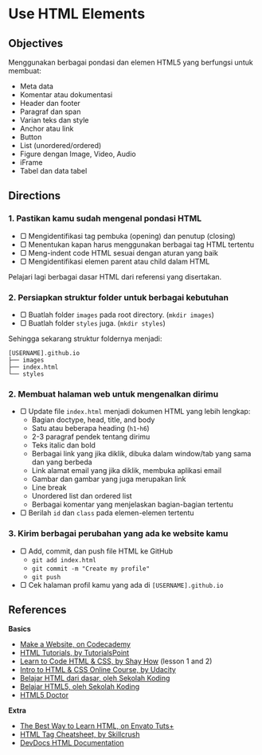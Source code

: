 # Use HTML Elements

## Objectives

Menggunakan berbagai pondasi dan elemen HTML5 yang berfungsi untuk membuat:

- Meta data
- Komentar atau dokumentasi
- Header dan footer
- Paragraf dan span
- Varian teks dan style
- Anchor atau link
- Button
- List (unordered/ordered)
- Figure dengan Image, Video, Audio
- iFrame
- Tabel dan data tabel

## Directions

### 1. Pastikan kamu sudah mengenal pondasi HTML

- ▢ Mengidentifikasi tag pembuka (opening) dan penutup (closing)
- ▢ Menentukan kapan harus menggunakan berbagai tag HTML tertentu
- ▢ Meng-indent code HTML sesuai dengan aturan yang baik
- ▢ Mengidentifikasi elemen parent atau child dalam HTML

Pelajari lagi berbagai dasar HTML dari referensi yang disertakan.

### 2. Persiapkan struktur folder untuk berbagai kebutuhan

- ▢ Buatlah folder `images` pada root directory. (`mkdir images`)
- ▢ Buatlah folder `styles` juga. (`mkdir styles`)

Sehingga sekarang struktur foldernya menjadi:

```
[USERNAME].github.io
├── images
├── index.html
└── styles
```

### 2. Membuat halaman web untuk mengenalkan dirimu

- ▢ Update file `index.html` menjadi dokumen HTML yang lebih lengkap:
  - Bagian doctype, head, title, and body
  - Satu atau beberapa heading (`h1`-`h6`)
  - 2-3 paragraf pendek tentang dirimu
  - Teks italic dan bold
  - Berbagai link yang jika diklik, dibuka dalam window/tab yang sama dan yang berbeda
  - Link alamat email yang jika diklik, membuka aplikasi email
  - Gambar dan gambar yang juga merupakan link
  - Line break
  - Unordered list dan ordered list
  - Berbagai komentar yang menjelaskan bagian-bagian tertentu
- ▢ Berilah `id` dan `class` pada elemen-elemen tertentu

### 3. Kirim berbagai perubahan yang ada ke website kamu

- ▢ Add, commit, dan push file HTML ke GitHub
  - `git add index.html`
  - `git commit -m "Create my profile"`
  - `git push`
- ▢ Cek halaman profil kamu yang ada di `[USERNAME].github.io`

## References

**Basics**

- [Make a Website, on Codecademy](https://codecademy.com/learn/make-a-website)
- [HTML Tutorials, by TutorialsPoint](http://tutorialspoint.com/html)
- [Learn to Code HTML & CSS, by Shay How](http://learn.shayhowe.com/html-css) (lesson 1 and 2)
- [Intro to HTML & CSS Online Course, by Udacity](https://udacity.com/course/intro-to-html-and-css--ud304)
- [Belajar HTML dari dasar, oleh Sekolah Koding](http://www.sekolahkoding.com/kelas/belajar-html-dari-dasar)
- [Belajar HTML5, oleh Sekolah Koding](http://www.sekolahkoding.com/kelas/belajar-html5)
- [HTML5 Doctor](http://html5doctor.com)

**Extra**

- [The Best Way to Learn HTML, on Envato Tuts+](http://webdesign.tutsplus.com/tutorials/the-best-way-to-learn-html-2--webdesign-10144)
- [HTML Tag Cheatsheet, by Skillcrush](http://skillcrush.com/wp-content/uploads/2012/06/HTML-Cheatsheet-Skillcrush.pdf)
- [DevDocs HTML Documentation](http://devdocs.io/html)
